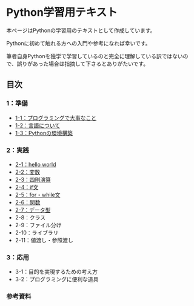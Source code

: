 # Python学習用テキスト
本ページはPythonの学習用のテキストとして作成しています。

Pythonに初めて触れる方への入門や参考になれば幸いです。

筆者自身Pythonを独学で学習しているのと完全に理解している訳ではないので、誤りがあった場合は指摘して下さるとありがたいです。

## 目次

### 1：準備

- [1-1：プログラミングで大事なこと](./01_preparation/1-01.md)
- [1-2：言語について](./01_preparation/1-02.md)
- [1-3：Pythonの環境構築](./01_preparation/1-03.md)

### 2：実践

- [2-1：hello world](./02_practice/2-01.md)
- [2-2：変数](./02_practice/2-02.md)
- [2-3：四則演算](./02_practice/2-03.md)
- [2-4：if文](./02_practice/2-04.md)
- [2-5：for・while文](./02_practice/2-05.md)
- [2-6：関数](./02_practice/2-06.md)
- [2-7：データ型](./02_practice/2-07.md)
- 2-8：クラス
- 2-9：ファイル分け
- 2-10：ライブラリ
- 2-11：値渡し・参照渡し

### 3：応用

- 3-1：目的を実現するための考え方
- 3-2：プログラミングに便利な道具

### 参考資料

